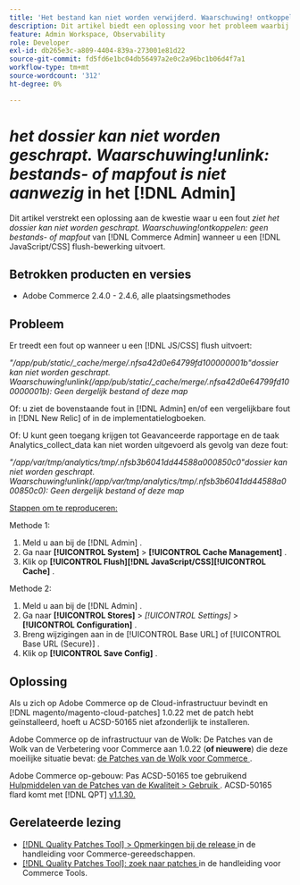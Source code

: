 ```yaml
---
title: 'Het bestand kan niet worden verwijderd. Waarschuwing! ontkoppelen: Geen dergelijke dossier of folderfout van  [!DNL Admin]'
description: Dit artikel biedt een oplossing voor het probleem waarbij een fout *Het bestand kan niet worden verwijderd. Waarschuwing!ontkoppel geen dergelijk dossier of folderfout* van  [!DNL Admin]  wanneer u a  [!DNL Javascript/CSS]  uitlijnt.
feature: Admin Workspace, Observability
role: Developer
exl-id: db265e3c-a809-4404-839a-273001e81d22
source-git-commit: fd5fd6e1bc04db56497a2e0c2a96bc1b06d4f7a1
workflow-type: tm+mt
source-wordcount: '312'
ht-degree: 0%

---
```


# *het dossier kan niet worden geschrapt. Waarschuwing!unlink: bestands- of mapfout is niet aanwezig* in het [!DNL Admin]

Dit artikel verstrekt een oplossing aan de kwestie waar u een fout *ziet het dossier kan niet worden geschrapt. Waarschuwing!ontkoppelen: geen bestands- of mapfout* van [!DNL Commerce Admin] wanneer u een [!DNL JavaScript/CSS] flush-bewerking uitvoert.

## Betrokken producten en versies

* Adobe Commerce 2.4.0 - 2.4.6, alle plaatsingsmethodes

## Probleem

Er treedt een fout op wanneer u een [!DNL JS/CSS] flush uitvoert:

*&quot;/app/pub/static/_cache/merge/.nfsa42d0e64799fd100000001b&quot;dossier kan niet worden geschrapt. Waarschuwing!unlink(/app/pub/static/_cache/merge/.nfsa42d0e64799fd100000001b): Geen dergelijk bestand of deze map*

Of: u ziet de bovenstaande fout in [!DNL Admin] en/of een vergelijkbare fout in [!DNL New Relic] of in de implementatielogboeken.

Of: U kunt geen toegang krijgen tot Geavanceerde rapportage en de taak Analytics_collect_data kan niet worden uitgevoerd als gevolg van deze fout:

*&quot;/app/var/tmp/analytics/tmp/.nfsb3b6041dd44588a000850c0&quot;dossier kan niet worden geschrapt. Waarschuwing!unlink(/app/var/tmp/analytics/tmp/.nfsb3b6041dd44588a000850c0): Geen dergelijk bestand of deze map*

<u> Stappen om te reproduceren:</u>

Methode 1:

1. Meld u aan bij de [!DNL Admin] .
1. Ga naar **[!UICONTROL System]** > **[!UICONTROL Cache Management]** .
1. Klik op **[!UICONTROL Flush][!DNL JavaScript/CSS][!UICONTROL Cache]** .

Methode 2:

1. Meld u aan bij de [!DNL Admin] .
1. Ga naar **[!UICONTROL Stores]** > *[!UICONTROL Settings]* > **[!UICONTROL Configuration]** .
1. Breng wijzigingen aan in de [!UICONTROL Base URL] of [!UICONTROL Base URL (Secure)] .
1. Klik op **[!UICONTROL Save Config]** .

## Oplossing

Als u zich op Adobe Commerce op de Cloud-infrastructuur bevindt en [!DNL magento/magento-cloud-patches] 1.0.22 met de patch hebt geïnstalleerd, hoeft u ACSD-50165 niet afzonderlijk te installeren.

Adobe Commerce op de infrastructuur van de Wolk: De Patches van de Wolk van de Verbetering voor Commerce aan 1.0.22 (**of nieuwere**) die deze moeilijke situatie bevat: [ de Patches van de Wolk voor Commerce ](/docs/commerce-cloud-service/user-guide/release-notes/cloud-patches.html).

Adobe Commerce op-gebouw: Pas ACSD-50165 toe gebruikend [ Hulpmiddelen van de Patches van de Kwaliteit > Gebruik ](/docs/commerce-operations/tools/quality-patches-tool/usage.html). ACSD-50165 flard komt met [!DNL QPT] [ v1.1.30.](/docs/commerce-operations/tools/quality-patches-tool/release-notes.html#v1-1-30)

## Gerelateerde lezing

* [[!DNL Quality Patches Tool]  > Opmerkingen bij de release ](/docs/commerce-operations/tools/quality-patches-tool/release-notes.html) in de handleiding voor Commerce-gereedschappen.
* [[!DNL Quality Patches Tool]: zoek naar patches ](https://experienceleague.adobe.com/tools/commerce-quality-patches/index.html?lang=nl-NL) in de handleiding voor Commerce Tools.
